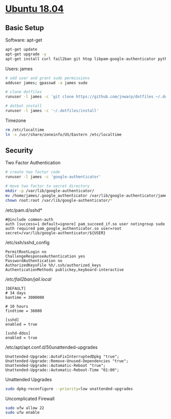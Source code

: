 [Ubuntu 18.04](https://github.com/jnwarp/cloud/)
================================================

Basic Setup
-----------

Software: apt-get
```bash
apt-get update
apt-get upgrade -y
apt-get install curl fail2ban git htop libpam-google-authenticator python ranger screenfetch ufw vim zsh ssh unattended-upgrades links tmux -y
```

Users: james
```bash
# add user and grant sudo permissions
adduser james; gpasswd -a james sudo

# clone dotfiles
runuser -l james -c 'git clone https://github.com/jnwarp/dotfiles ~/.dotfiles'

# dotbot install
runuser -l james -c '~/.dotfiles/install'
```

Timezone
```bash
rm /etc/localtime
ln -s /usr/share/zoneinfo/US/Eastern /etc/localtime
```


Security
--------

Two Factor Authentication
```bash
# create two factor code
runuser -l james -c 'google-authenticator'

# move two factor to secret directory
mkdir -p /var/lib/google-authenticator/
mv /home/james/.google_authenticator /var/lib/google-authenticator/james
chown root:root /var/lib/google-authenticator/*
```

/etc/pam.d/sshd*
```
#@include common-auth
auth [success=1 default=ignore] pam_succeed_if.so user notingroup sudo
auth required pam_google_authenticator.so user=root secret=/var/lib/google-authenticator/${USER}
```

/etc/ssh/sshd_config
```
PermitRootLogin no
ChallengeResponseAuthentication yes
PasswordAuthentication no
AuthorizedKeysFile %h/.ssh/authorized_keys
AuthenticationMethods publickey,keyboard-interactive
```

*/etc/fail2ban/jail.local*
```
[DEFAULT]
# 34 days
bantime = 3000000

# 10 hours
findtime = 36000

[sshd]
enabled = true

[sshd-ddos]
enabled = true
```

/etc/apt/apt.conf.d/50unattended-upgrades
```
Unattended-Upgrade::AutoFixInterruptedDpkg "true";
Unattended-Upgrade::Remove-Unused-Dependencies "true";
Unattended-Upgrade::Automatic-Reboot "true";
Unattended-Upgrade::Automatic-Reboot-Time "01:00";
```

Unattended Upgrades
```bash
sudo dpkg-reconfigure --priority=low unattended-upgrades
```

Uncomplicated Firewall
```bash
sudo ufw allow 22
sudo ufw enable
```
